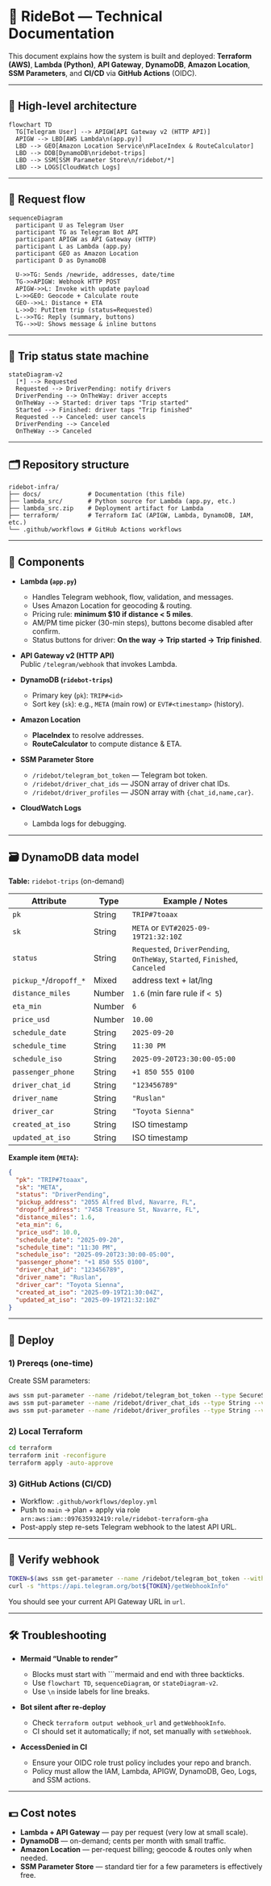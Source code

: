 # 🚖 RideBot — Technical Documentation

This document explains how the system is built and deployed: **Terraform (AWS)**, **Lambda (Python)**, **API Gateway**, **DynamoDB**, **Amazon Location**, **SSM Parameters**, and **CI/CD** via **GitHub Actions** (OIDC).

---

## 📐 High-level architecture

```mermaid
flowchart TD
  TG[Telegram User] --> APIGW[API Gateway v2 (HTTP API)]
  APIGW --> LBD[AWS Lambda\n(app.py)]
  LBD --> GEO[Amazon Location Service\nPlaceIndex & RouteCalculator]
  LBD --> DDB[DynamoDB\nridebot-trips]
  LBD --> SSM[SSM Parameter Store\n/ridebot/*]
  LBD --> LOGS[CloudWatch Logs]
```

---

## 🔁 Request flow

```mermaid
sequenceDiagram
  participant U as Telegram User
  participant TG as Telegram Bot API
  participant APIGW as API Gateway (HTTP)
  participant L as Lambda (app.py)
  participant GEO as Amazon Location
  participant D as DynamoDB

  U->>TG: Sends /newride, addresses, date/time
  TG->>APIGW: Webhook HTTP POST
  APIGW->>L: Invoke with update payload
  L->>GEO: Geocode + Calculate route
  GEO-->>L: Distance + ETA
  L->>D: PutItem trip (status=Requested)
  L-->>TG: Reply (summary, buttons)
  TG-->>U: Shows message & inline buttons
```

---

## 🚦 Trip status state machine

```mermaid
stateDiagram-v2
  [*] --> Requested
  Requested --> DriverPending: notify drivers
  DriverPending --> OnTheWay: driver accepts
  OnTheWay --> Started: driver taps "Trip started"
  Started --> Finished: driver taps "Trip finished"
  Requested --> Canceled: user cancels
  DriverPending --> Canceled
  OnTheWay --> Canceled
```

---

## 🗂 Repository structure

```
ridebot-infra/
├── docs/             # Documentation (this file)
├── lambda_src/       # Python source for Lambda (app.py, etc.)
├── lambda_src.zip    # Deployment artifact for Lambda
├── terraform/        # Terraform IaC (APIGW, Lambda, DynamoDB, IAM, etc.)
└── .github/workflows # GitHub Actions workflows
```

---

## 🧩 Components

- **Lambda (`app.py`)**
  - Handles Telegram webhook, flow, validation, and messages.
  - Uses Amazon Location for geocoding & routing.
  - Pricing rule: **minimum $10 if distance < 5 miles**.
  - AM/PM time picker (30-min steps), buttons become disabled after confirm.
  - Status buttons for driver: **On the way → Trip started → Trip finished**.

- **API Gateway v2 (HTTP API)**  
  Public `/telegram/webhook` that invokes Lambda.

- **DynamoDB (`ridebot-trips`)**
  - Primary key (`pk`): `TRIP#<id>`
  - Sort key (`sk`): e.g., `META` (main row) or `EVT#<timestamp>` (history).

- **Amazon Location**
  - **PlaceIndex** to resolve addresses.
  - **RouteCalculator** to compute distance & ETA.

- **SSM Parameter Store**
  - `/ridebot/telegram_bot_token` — Telegram bot token.
  - `/ridebot/driver_chat_ids` — JSON array of driver chat IDs.
  - `/ridebot/driver_profiles` — JSON array with `{chat_id,name,car}`.

- **CloudWatch Logs**
  - Lambda logs for debugging.

---

## 🗃 DynamoDB data model

**Table:** `ridebot-trips` (on-demand)

| Attribute           | Type   | Example / Notes                                      |
|--------------------|--------|-------------------------------------------------------|
| `pk`               | String | `TRIP#7toaax`                                         |
| `sk`               | String | `META` or `EVT#2025-09-19T21:32:10Z`                  |
| `status`           | String | `Requested`, `DriverPending`, `OnTheWay`, `Started`, `Finished`, `Canceled` |
| `pickup_*`/`dropoff_*` | Mixed | address text + lat/lng                                |
| `distance_miles`   | Number | `1.6` (min fare rule if `< 5`)                        |
| `eta_min`          | Number | `6`                                                   |
| `price_usd`        | Number | `10.00`                                               |
| `schedule_date`    | String | `2025-09-20`                                          |
| `schedule_time`    | String | `11:30 PM`                                            |
| `schedule_iso`     | String | `2025-09-20T23:30:00-05:00`                           |
| `passenger_phone`  | String | `+1 850 555 0100`                                     |
| `driver_chat_id`   | String | `"123456789"`                                         |
| `driver_name`      | String | `"Ruslan"`                                            |
| `driver_car`       | String | `"Toyota Sienna"`                                     |
| `created_at_iso`   | String | ISO timestamp                                         |
| `updated_at_iso`   | String | ISO timestamp                                         |

**Example item (`META`):**
```json
{
  "pk": "TRIP#7toaax",
  "sk": "META",
  "status": "DriverPending",
  "pickup_address": "2055 Alfred Blvd, Navarre, FL",
  "dropoff_address": "7458 Treasure St, Navarre, FL",
  "distance_miles": 1.6,
  "eta_min": 6,
  "price_usd": 10.0,
  "schedule_date": "2025-09-20",
  "schedule_time": "11:30 PM",
  "schedule_iso": "2025-09-20T23:30:00-05:00",
  "passenger_phone": "+1 850 555 0100",
  "driver_chat_id": "123456789",
  "driver_name": "Ruslan",
  "driver_car": "Toyota Sienna",
  "created_at_iso": "2025-09-19T21:30:04Z",
  "updated_at_iso": "2025-09-19T21:32:10Z"
}
```

---

## 🚀 Deploy

### 1) Prereqs (one-time)
Create SSM parameters:
```bash
aws ssm put-parameter --name /ridebot/telegram_bot_token --type SecureString --value "<BOT_TOKEN>"
aws ssm put-parameter --name /ridebot/driver_chat_ids --type String --value '["<CHAT_ID_1>","<CHAT_ID_2>"]'
aws ssm put-parameter --name /ridebot/driver_profiles --type String --value '[{"chat_id":"<CHAT_ID_1>","name":"Ruslan","car":"Toyota Sienna"},{"chat_id":"<CHAT_ID_2>","name":"Lenora","car":"Toyota Sienna"}]'
```

### 2) Local Terraform
```bash
cd terraform
terraform init -reconfigure
terraform apply -auto-approve
```

### 3) GitHub Actions (CI/CD)
- Workflow: `.github/workflows/deploy.yml`
- Push to `main` → plan + apply via role `arn:aws:iam::097635932419:role/ridebot-terraform-gha`
- Post-apply step re-sets Telegram webhook to the latest API URL.

---

## 🔎 Verify webhook

```bash
TOKEN=$(aws ssm get-parameter --name /ridebot/telegram_bot_token --with-decryption --query 'Parameter.Value' --output text)
curl -s "https://api.telegram.org/bot${TOKEN}/getWebhookInfo"
```
You should see your current API Gateway URL in `url`.

---

## 🛠 Troubleshooting

- **Mermaid “Unable to render”**  
  - Blocks must start with ```mermaid and end with three backticks.  
  - Use `flowchart TD`, `sequenceDiagram`, or `stateDiagram-v2`.  
  - Use `\n` inside labels for line breaks.

- **Bot silent after re-deploy**  
  - Check `terraform output webhook_url` and `getWebhookInfo`.  
  - CI should set it automatically; if not, set manually with `setWebhook`.

- **AccessDenied in CI**  
  - Ensure your OIDC role trust policy includes your repo and branch.  
  - Policy must allow the IAM, Lambda, APIGW, DynamoDB, Geo, Logs, and SSM actions.

---

## 💵 Cost notes

- **Lambda + API Gateway** — pay per request (very low at small scale).  
- **DynamoDB** — on-demand; cents per month with small traffic.  
- **Amazon Location** — per-request billing; geocode & routes only when needed.  
- **SSM Parameter Store** — standard tier for a few parameters is effectively free.
